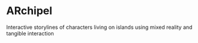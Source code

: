 # ARchipel
Interactive storylines of characters living on islands using mixed reality and tangible interaction
